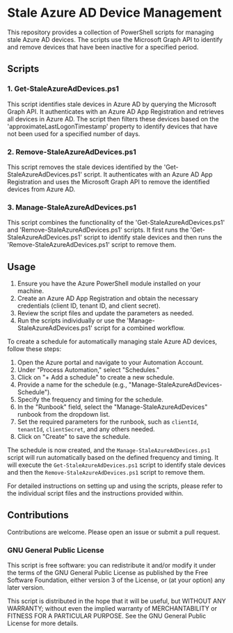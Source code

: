 # Stale Azure AD Device Management

This repository provides a collection of PowerShell scripts for managing stale Azure AD devices. The scripts use the Microsoft Graph API to identify and remove devices that have been inactive for a specified period.

## Scripts

### 1. Get-StaleAzureAdDevices.ps1

This script identifies stale devices in Azure AD by querying the Microsoft Graph API. It authenticates with an Azure AD App Registration and retrieves all devices in Azure AD. The script then filters these devices based on the 'approximateLastLogonTimestamp' property to identify devices that have not been used for a specified number of days.

### 2. Remove-StaleAzureAdDevices.ps1

This script removes the stale devices identified by the 'Get-StaleAzureAdDevices.ps1' script. It authenticates with an Azure AD App Registration and uses the Microsoft Graph API to remove the identified devices from Azure AD.

### 3. Manage-StaleAzureAdDevices.ps1

This script combines the functionality of the 'Get-StaleAzureAdDevices.ps1' and 'Remove-StaleAzureAdDevices.ps1' scripts. It first runs the 'Get-StaleAzureAdDevices.ps1' script to identify stale devices and then runs the 'Remove-StaleAzureAdDevices.ps1' script to remove them.

## Usage

1. Ensure you have the Azure PowerShell module installed on your machine.
2. Create an Azure AD App Registration and obtain the necessary credentials (client ID, tenant ID, and client secret).
3. Review the script files and update the parameters as needed.
4. Run the scripts individually or use the 'Manage-StaleAzureAdDevices.ps1' script for a combined workflow.

To create a schedule for automatically managing stale Azure AD devices, follow these steps:

1. Open the Azure portal and navigate to your Automation Account.
2. Under "Process Automation," select "Schedules."
3. Click on "+ Add a schedule" to create a new schedule.
4. Provide a name for the schedule (e.g., "Manage-StaleAzureAdDevices-Schedule").
5. Specify the frequency and timing for the schedule.
6. In the "Runbook" field, select the "Manage-StaleAzureAdDevices" runbook from the dropdown list.
7. Set the required parameters for the runbook, such as `clientId`, `tenantId`, `clientSecret`, and any others needed.
8. Click on "Create" to save the schedule.

The schedule is now created, and the `Manage-StaleAzureAdDevices.ps1` script will run automatically based on the defined frequency and timing. It will execute the `Get-StaleAzureAdDevices.ps1` script to identify stale devices and then the `Remove-StaleAzureAdDevices.ps1` script to remove them.

For detailed instructions on setting up and using the scripts, please refer to the individual script files and the instructions provided within.

## Contributions

Contributions are welcome. Please open an issue or submit a pull request.

### GNU General Public License
This script is free software: you can redistribute it and/or modify
it under the terms of the GNU General Public License as published by
the Free Software Foundation, either version 3 of the License, or
(at your option) any later version.

This script is distributed in the hope that it will be useful,
but WITHOUT ANY WARRANTY; without even the implied warranty of
MERCHANTABILITY or FITNESS FOR A PARTICULAR PURPOSE.  See the
GNU General Public License for more details.
